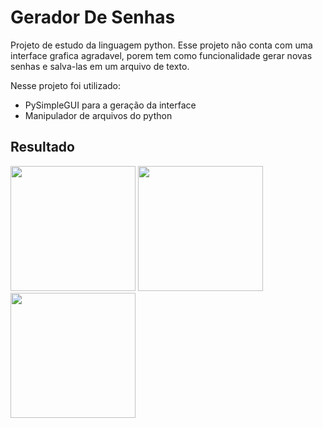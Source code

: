 # Gerador De Senhas
Projeto de estudo da linguagem python.
Esse projeto não conta com uma interface grafica agradavel, porem tem como funcionalidade gerar novas senhas e salva-las em um arquivo de texto.

Nesse projeto foi utilizado:
 - PySimpleGUI para a geração da interface
 - Manipulador de arquivos do python
## Resultado
<code><img src="https://user-images.githubusercontent.com/42481661/92952697-cf352780-f436-11ea-92a4-43da79895954.png" width="200" height="200" /></code>
<code><img src="https://user-images.githubusercontent.com/42481661/92953172-a82b2580-f437-11ea-9bb6-549c5dfd0abd.png" width="200" height="200" /></code>
<code><img src="https://user-images.githubusercontent.com/42481661/92953443-1bcd3280-f438-11ea-8184-ca2ae664c40a.png" width="200" height="200" /></code>
